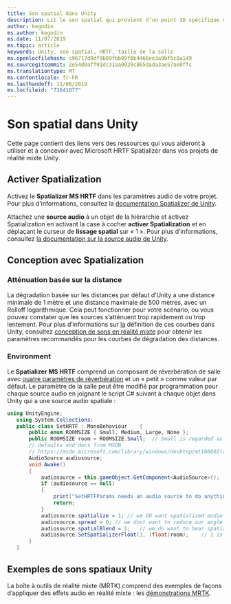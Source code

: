 ```yaml
---
title: Son spatial dans Unity
description: Lit le son spatial qui provient d’un point 3D spécifique dans votre scène Unity.
author: kegodin
ms.author: kegodin
ms.date: 11/07/2019
ms.topic: article
keywords: Unity, son spatial, HRTF, taille de la salle
ms.openlocfilehash: c96717d9df9b89fbb09f0b4466ee3a9bf5c8a149
ms.sourcegitcommit: 2e54d0aff91dc31aa0020c865dada3ae57ae0ffc
ms.translationtype: MT
ms.contentlocale: fr-FR
ms.lasthandoff: 11/06/2019
ms.locfileid: "73641077"
---
```

# <a name="spatial-sound-in-unity"></a>Son spatial dans Unity

Cette page contient des liens vers des ressources qui vous aideront à utiliser et à concevoir avec Microsoft HRTF Spatializer dans vos projets de réalité mixte Unity.

## <a name="enable-spatialization"></a>Activer Spatialization

Activez le **Spatializer MS HRTF** dans les paramètres audio de votre projet. Pour plus d’informations, consultez la [documentation Spatializer de Unity](https://docs.unity3d.com/Manual/VRAudioSpatializer.html). 

Attachez une **source audio** à un objet de la hiérarchie et activez Spatialization en activant la case à cocher **activer Spatialization** et en déplaçant le curseur de **lissage spatial** sur « 1 ». Pour plus d’informations, consultez [la documentation sur la source audio de Unity](https://docs.unity3d.com/2019.3/Documentation/Manual/class-AudioSource.html). 

## <a name="design-with-spatialization"></a>Conception avec Spatialization

### <a name="distance-based-attenuation"></a>Atténuation basée sur la distance
La dégradation basée sur les distances par défaut d’Unity a une distance minimale de 1 mètre et une distance maximale de 500 mètres, avec un Rolloff logarithmique. Cela peut fonctionner pour votre scénario, ou vous pouvez constater que les sources s’atténuent trop rapidement ou trop lentement. Pour plus d’informations sur [la](https://docs.unity3d.com/2019.3/Documentation/Manual/class-AudioSource.html) définition de ces courbes dans Unity, consultez [conception de sons en réalité mixte](spatial-sound-design.md) pour obtenir les paramètres recommandés pour les courbes de dégradation des distances.

### <a name="environment"></a>Environment
Le **Spatializer MS HRTF** comprend un composant de réverbération de salle avec [quatre paramètres de réverbération](https://docs.microsoft.com/windows/win32/api/hrtfapoapi/ne-hrtfapoapi-hrtfenvironment) et un « petit » comme valeur par défaut. Le paramètre de la salle peut être modifié par programmation pour chaque source audio en joignant le script C# suivant à chaque objet dans Unity qui a une source audio spatiale :

```cs
using UnityEngine;
   using System.Collections;
   public class SetHRTF : MonoBehaviour    {
       public enum ROOMSIZE { Small, Medium, Large, None };
       public ROOMSIZE room = ROOMSIZE.Small;  // Small is regarded as the "most average"
       // defaults and docs from MSDN
       // https://msdn.microsoft.com/library/windows/desktop/mt186602(v=vs.85).aspx
       AudioSource audiosource;
       void Awake()
       {
           audiosource = this.gameObject.GetComponent<AudioSource>();
           if (audiosource == null)
           {
               print("SetHRTFParams needs an audio source to do anything.");
               return;
           }
           audiosource.spatialize = 1; // we DO want spatialized audio
           audiosource.spread = 0; // we dont want to reduce our angle of hearing
           audiosource.spatialBlend = 1;   // we do want to hear spatialized audio
           audiosource.SetSpatializerFloat(1, (float)room);    // 1 is the roomsize param
       }
   }
```

## <a name="unity-spatial-sound-examples"></a>Exemples de sons spatiaux Unity
La boîte à outils de réalité mixte (MRTK) comprend des exemples de façons d’appliquer des effets audio en réalité mixte : les [démonstrations MRTK](https://github.com/microsoft/MixedRealityToolkit-Unity/tree/mrtk_release/Assets/MixedRealityToolkit.Examples/Demos/Audio).

